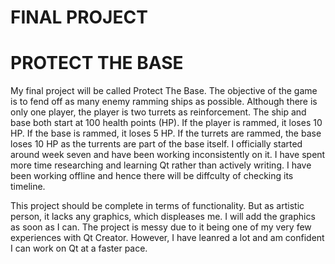 # FINAL PROJECT

# PROTECT THE BASE
My final project will be called Protect The Base. The objective of the game is to fend off as many enemy ramming ships as possible.  Although there is only one player, the player is two turrets as reinforcement.  The ship and base both start at 100 health points (HP).  If the player is rammed, it loses 10 HP.  If the base is rammed, it loses 5 HP.  If the turrets are rammed, the base loses 10 HP as the turrents are part of the base itself. I officially started around week seven and have been working inconsistently on it.  I have spent more time researching and learning Qt rather than actively writing. I have been working offline and hence there will be diffculty of checking its timeline.

This project should be complete in terms of functionality.  But as artistic person, it lacks any graphics, which displeases me.  I will add the graphics as soon as I can.  The project is messy due to it being one of my very few experiences with Qt Creator.  However, I have leanred a lot and am confident I can work on Qt at a faster pace.  
